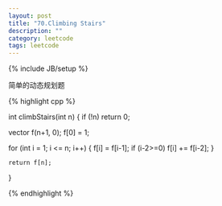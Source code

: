 ```yaml
---
layout: post
title: "70.Climbing Stairs"
description: ""
category: leetcode
tags: leetcode
---
```

{% include JB/setup %}

简单的动态规划题

{% highlight cpp %}

int climbStairs(int n) {
  if (!n) return 0;

  vector <int> f(n+1, 0);
  f[0] = 1;

  for (int i = 1; i <= n; i++) {
  	f[i] = f[i-1];
  	if (i-2>=0) f[i] += f[i-2];
	}

	return f[n];
}

{% endhighlight %}